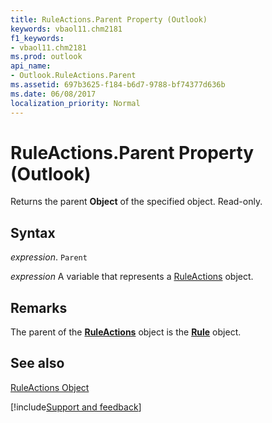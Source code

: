 ```yaml
---
title: RuleActions.Parent Property (Outlook)
keywords: vbaol11.chm2181
f1_keywords:
- vbaol11.chm2181
ms.prod: outlook
api_name:
- Outlook.RuleActions.Parent
ms.assetid: 697b3625-f184-b6d7-9788-bf74377d636b
ms.date: 06/08/2017
localization_priority: Normal
---
```



# RuleActions.Parent Property (Outlook)

Returns the parent  **Object** of the specified object. Read-only.


## Syntax

_expression_. `Parent`

_expression_ A variable that represents a [RuleActions](./Outlook.RuleActions.md) object.


## Remarks

The parent of the  **[RuleActions](Outlook.RuleActions.md)** object is the **[Rule](Outlook.Rule.md)** object.


## See also


[RuleActions Object](Outlook.RuleActions.md)

[!include[Support and feedback](~/includes/feedback-boilerplate.md)]